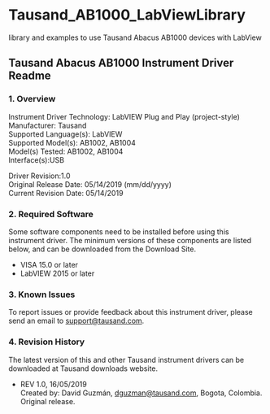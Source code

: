 # Tausand_AB1000_LabViewLibrary
library and examples to use Tausand Abacus AB1000 devices with LabView

## Tausand Abacus AB1000 Instrument Driver Readme

### 1. Overview
Instrument Driver Technology: LabVIEW Plug and Play (project-style)<br/>
Manufacturer: Tausand <br/>
Supported Language(s):  LabVIEW <br/>
Supported Model(s): AB1002, AB1004 <br/>
Model(s) Tested: AB1002, AB1004<br/>
Interface(s):USB

Driver Revision:1.0<br/>
Original Release Date: 05/14/2019 (mm/dd/yyyy)<br/>
Current Revision Date: 05/14/2019

### 2. Required Software
Some software components need to be installed before using this instrument driver. The minimum versions of these components are listed below, and can be downloaded from the Download Site.
* VISA 15.0 or later
* LabVIEW 2015 or later

### 3. Known Issues
To report issues or provide feedback about this instrument driver, please send an email to support@tausand.com.

### 4. Revision History
The latest version of this and other Tausand instrument drivers can be downloaded at Tausand downloads website.

* REV 1.0, 16/05/2019<br/>
Created by: David Guzmán, dguzman@tausand.com, Bogota, Colombia.<br/>
Original release.
